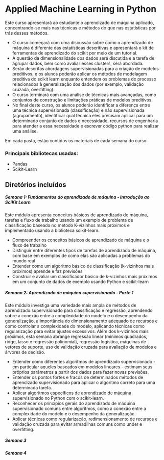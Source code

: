 # Applied Machine Learning in Python

Este curso apresentará ao estudante o aprendizado de máquina aplicado, concentrando-se mais nas técnicas e métodos do que nas estatísticas por trás desses métodos. 

* O curso começará com uma discussão sobre como o aprendizado de máquina é diferente das estatísticas descritivas e apresentará o kit de ferramentas de aprendizado do scikit por meio de um tutorial. 
* A questão da dimensionalidade dos dados será discutida e a tarefa de agrupar dados, bem como avaliar esses clusters, será abordada. 
* Serão descritas abordagens supervisionadas para a criação de modelos preditivos, e os alunos poderão aplicar os métodos de modelagem preditiva do scikit learn enquanto entendem os problemas do processo relacionados à generalização dos dados (por exemplo, validação cruzada, overfitting). 
* O curso terminará com uma análise de técnicas mais avançadas, como conjuntos de construção e limitações práticas de modelos preditivos. 
* No final deste curso, os alunos poderão identificar a diferença entre uma técnica supervisionada (classificação) e não supervisionada (agrupamento), identificar qual técnica eles precisam aplicar para um determinado conjunto de dados e necessidade, recursos de engenharia para atender a essa necessidade e escrever código python para realizar uma análise.

Em cada pasta, estão contidos os materiais de cada semana do curso.

### Principais bibliotecas usadas:

* Pandas
* Scikit-Learn

## Diretórios incluídos

##### Semana 1: Fundamentos do aprendizado de máquina - Introdução ao SciKit Learn

Este módulo apresenta conceitos básicos de aprendizado de máquina, tarefas e fluxo de trabalho usando um exemplo de problema de classificação baseado no método K-vizinhos mais próximos e implementado usando a biblioteca scikit-learn.

* Compreender os conceitos básicos de aprendizado de máquina e o fluxo de trabalho
* Distinguir entre diferentes tipos de tarefas de aprendizado de máquina, com base em exemplos de como elas são aplicadas a problemas do mundo real
* Entender como um algoritmo básico de classificação (k-vizinhos mais próximos) aprende e faz previsões
* Construir e avaliar um classificador básico de k-vizinhos mais próximos em um conjunto de dados de exemplo usando Python e scikit-learn

##### Semana 2: Aprendizado de máquina supervisionado - Parte 1

Este módulo investiga uma variedade mais ampla de métodos de aprendizado supervisionado para classificação e regressão, aprendendo sobre a conexão entre a complexidade do modelo e o desempenho da generalização, a importância do dimensionamento adequado de recursos e como controlar a complexidade do modelo, aplicando técnicas como regularização para evitar ajustes excessivos. Além dos k-vizinhos mais próximos, esta semana abrange regressão linear (mínimos quadrados, ridge, lasso e regressão polinomial), regressão logística, máquinas de vetores de suporte, uso de validação cruzada para avaliação de modelos e árvores de decisão.

* Entender como diferentes algoritmos de aprendizado supervisionado - em particular aqueles baseados em modelos lineares - estimam seus próprios parâmetros a partir dos dados para fazer novas previsões.
* Entender os pontos fortes e fracos de determinados métodos de aprendizado supervisionado para aplicar o algoritmo correto para uma determinada tarefa.
* Aplicar algoritmos específicos de aprendizado de máquina supervisionado no Python com o scikit-learn.
* Reconhecer os princípios gerais do aprendizado de máquina supervisionado comuns entre algoritmos, como a conexão entre a complexidade do modelo e o desempenho da generalização.
* Aplicar técnicas como regularização, redimensionamento de recursos e validação cruzada para evitar armadilhas comuns como under e overfitting.

##### Semana 3

##### Semana 4
